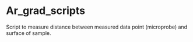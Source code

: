 # Ar_grad_scripts
Script to measure distance between measured data point (microprobe) and surface of sample.
